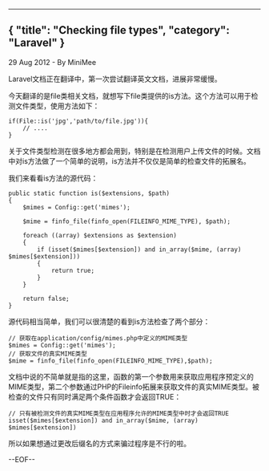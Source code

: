 -----
{
    "title": "Checking file types",
    "category": "Laravel"
}
-----

<p class="meta">29 Aug 2012 - By MiniMee</p>

Laravel文档正在翻译中，第一次尝试翻译英文文档，进展非常缓慢。

今天翻译的是file类相关文档，就想写下file类提供的is方法。这个方法可以用于检测文件类型，使用方法如下：

    if(File::is('jpg','path/to/file.jpg')){
        // ....
    }

关于文件类型检测在很多地方都会用到，特别是在检测用户上传文件的时候。文档中对is方法做了一个简单的说明，is方法并不仅仅是简单的检查文件的拓展名。

我们来看看is方法的源代码：

	public static function is($extensions, $path)
	{
		$mimes = Config::get('mimes');

		$mime = finfo_file(finfo_open(FILEINFO_MIME_TYPE), $path);

		foreach ((array) $extensions as $extension)
		{
			if (isset($mimes[$extension]) and in_array($mime, (array) $mimes[$extension]))
			{
				return true;
			}
		}

		return false;
	}

源代码相当简单，我们可以很清楚的看到is方法检查了两个部分：

    // 获取在application/config/mimes.php中定义的MIME类型
    $mimes = Config::get('mimes');
    // 获取文件的真实MIME类型
    $mime = finfo_file(finfo_open(FILEINFO_MIME_TYPE),$path);

文档中说的不简单就是指的这里，函数的第一个参数用来获取应用程序预定义的MIME类型，第二个参数通过PHP的Fileinfo拓展来获取文件的真实MIME类型。被检查的文件只有同时满足两个条件函数才会返回TRUE：

    // 只有被检测文件的真实MIME类型在应用程序允许的MIME类型中时才会返回TRUE
    isset($mimes[$extension]) and in_array($mime, (array) $mimes[$extension])

所以如果想通过更改后缀名的方式来骗过程序是不行的啦。

--EOF--
